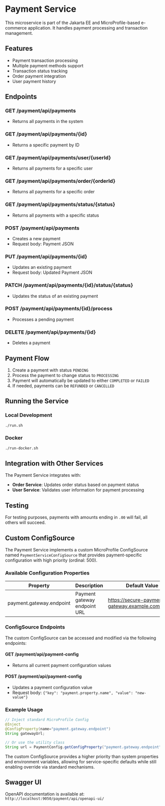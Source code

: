 # Payment Service

This microservice is part of the Jakarta EE and MicroProfile-based e-commerce application. It handles payment processing and transaction management.

## Features

- Payment transaction processing
- Multiple payment methods support
- Transaction status tracking
- Order payment integration
- User payment history

## Endpoints

### GET /payment/api/payments
- Returns all payments in the system

### GET /payment/api/payments/{id}
- Returns a specific payment by ID

### GET /payment/api/payments/user/{userId}
- Returns all payments for a specific user

### GET /payment/api/payments/order/{orderId}
- Returns all payments for a specific order

### GET /payment/api/payments/status/{status}
- Returns all payments with a specific status

### POST /payment/api/payments
- Creates a new payment
- Request body: Payment JSON

### PUT /payment/api/payments/{id}
- Updates an existing payment
- Request body: Updated Payment JSON

### PATCH /payment/api/payments/{id}/status/{status}
- Updates the status of an existing payment

### POST /payment/api/payments/{id}/process
- Processes a pending payment

### DELETE /payment/api/payments/{id}
- Deletes a payment

## Payment Flow

1. Create a payment with status `PENDING`
2. Process the payment to change status to `PROCESSING`
3. Payment will automatically be updated to either `COMPLETED` or `FAILED`
4. If needed, payments can be `REFUNDED` or `CANCELLED`

## Running the Service

### Local Development

```bash
./run.sh
```

### Docker

```bash
./run-docker.sh
```

## Integration with Other Services

The Payment Service integrates with:

- **Order Service**: Updates order status based on payment status
- **User Service**: Validates user information for payment processing

## Testing

For testing purposes, payments with amounts ending in `.00` will fail, all others will succeed.

## Custom ConfigSource

The Payment Service implements a custom MicroProfile ConfigSource named `PaymentServiceConfigSource` that provides payment-specific configuration with high priority (ordinal: 500).

### Available Configuration Properties

| Property | Description | Default Value |
|----------|-------------|---------------|
| payment.gateway.endpoint | Payment gateway endpoint URL | https://secure-payment-gateway.example.com/api/v1 |

### ConfigSource Endpoints

The custom ConfigSource can be accessed and modified via the following endpoints:

#### GET /payment/api/payment-config
- Returns all current payment configuration values

#### POST /payment/api/payment-config
- Updates a payment configuration value
- Request body: `{"key": "payment.property.name", "value": "new-value"}`

### Example Usage

```java
// Inject standard MicroProfile Config
@Inject
@ConfigProperty(name="payment.gateway.endpoint")
String gatewayUrl;

// Or use the utility class
String url = PaymentConfig.getConfigProperty("payment.gateway.endpoint");
```

The custom ConfigSource provides a higher priority than system properties and environment variables, allowing for service-specific defaults while still enabling override via standard mechanisms.

## Swagger UI

OpenAPI documentation is available at: `http://localhost:9050/payment/api/openapi-ui/`

